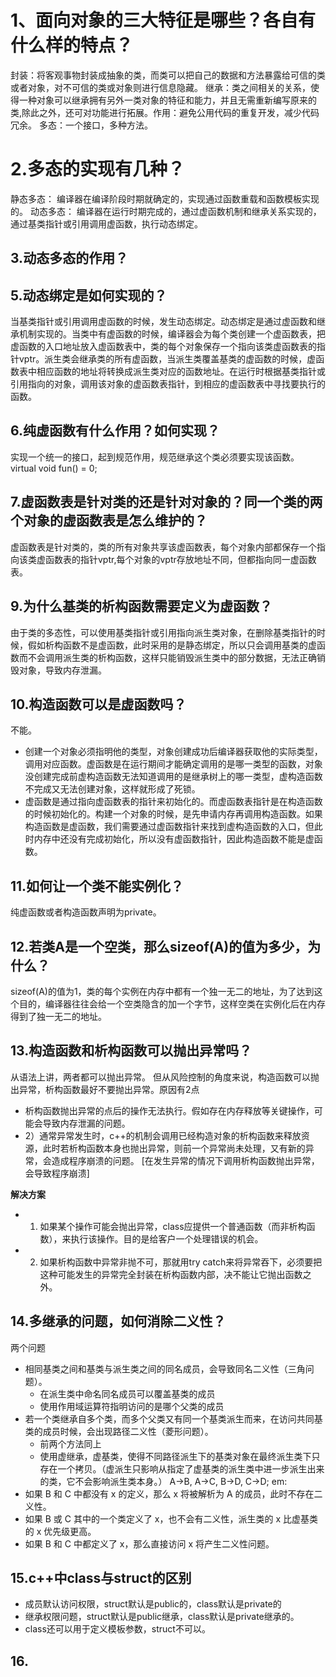 # 1、⾯向对象的三⼤特征是哪些？各自有什么样的特点？
封装：将客观事物封装成抽象的类，⽽类可以把⾃己的数据和⽅法暴露给可信的类或者对象，对不可信的类或对象则进⾏信息隐藏。
继承：类之间相关的关系，使得一种对象可以继承拥有另外一类对象的特征和能力，并且⽆需重新编写原来的类,除此之外，还可对功能进行拓展。作用：避免公用代码的重复开发，减少代码冗余。
多态：一个接口，多种方法。

# 2.多态的实现有几种？
静态多态：
编译器在编译阶段时期就确定的，实现通过函数重载和函数模板实现的。
动态多态：
编译器在运行时期完成的，通过虚函数机制和继承关系实现的，通过基类指针或引用调用虚函数，执行动态绑定。

## 3.动态多态的作用？

## 5.动态绑定是如何实现的？
当基类指针或引用调用虚函数的时候，发生动态绑定。动态绑定是通过虚函数和继承机制实现的。当类中有虚函数的时候，编译器会为每个类创建一个虚函数表，把虚函数的入口地址放入虚函数表中，类的每个对象保存一个指向该类虚函数表的指针vptr。派生类会继承类的所有虚函数，当派生类覆盖基类的虚函数的时候，虚函数表中相应函数的地址将转换成派生类对应的函数地址。在运行时根据基类指针或引用指向的对象，调用该对象的虚函数表指针，到相应的虚函数表中寻找要执行的函数。

## 6.纯虚函数有什么作用？如何实现？
实现一个统一的接口，起到规范作用，规范继承这个类必须要实现该函数。
virtual void fun() = 0;

## 7.虚函数表是针对类的还是针对对象的？同⼀个类的两个对象的虚函数表是怎么维护的？
虚函数表是针对类的，类的所有对象共享该虚函数表，每个对象内部都保存一个指向该类虚函数表的指针vptr,每个对象的vptr存放地址不同，但都指向同一虚函数表。

## 9.为什么基类的析构函数需要定义为虚函数？
由于类的多态性，可以使用基类指针或引用指向派生类对象，在删除基类指针的时候，假如析构函数不是虚函数，此时采用的是静态绑定，所以只会调用基类的虚函数而不会调用派生类的析构函数，这样只能销毁派生类中的部分数据，无法正确销毁对象，导致内存泄漏。	

## 10.构造函数可以是虚函数吗？
不能。
+ 创建一个对象必须指明他的类型，对象创建成功后编译器获取他的实际类型，调用对应函数。虚函数是在运行期间才能确定调用的是哪一类型的函数，对象没创建完成前虚构造函数无法知道调用的是继承树上的哪一类型，虚构造函数不完成又无法创建对象，这样就形成了死锁。 
+ 虚函数是通过指向虚函数表的指针来初始化的。而虚函数表指针是在构造函数的时候初始化的。构建一个对象的时候，是先申请内存再调用构造函数。如果构造函数是虚函数，我们需要通过虚函数指针来找到虚构造函数的入口，但此时内存中还没有完成初始化，所以没有虚函数指针，因此构造函数不能是虚函数。

## 11.如何让一个类不能实例化？
纯虚函数或者构造函数声明为private。

## 12.若类A是一个空类，那么sizeof(A)的值为多少，为什么？
sizeof(A)的值为1，类的每个实例在内存中都有一个独一无二的地址，为了达到这个目的，编译器往往会给一个空类隐含的加一个字节，这样空类在实例化后在内存得到了独一无二的地址。

## 13.构造函数和析构函数可以抛出异常吗？
从语法上讲，两者都可以抛出异常。
但从风险控制的角度来说，构造函数可以抛出异常，析构函数最好不要抛出异常。原因有2点
+ 析构函数抛出异常的点后的操作无法执行。假如存在内存释放等关键操作，可能会导致内存泄漏的问题。
+ 2）通常异常发生时，c++的机制会调用已经构造对象的析构函数来释放资源，此时若析构函数本身也抛出异常，则前一个异常尚未处理，又有新的异常，会造成程序崩溃的问题。 [在发生异常的情况下调用析构函数抛出异常，会导致程序崩溃]

**解决方案**
+ 1) 如果某个操作可能会抛出异常，class应提供一个普通函数（而非析构函数），来执行该操作。目的是给客户一个处理错误的机会。

+ 2) 如果析构函数中异常非抛不可，那就用try catch来将异常吞下，必须要把这种可能发生的异常完全封装在析构函数内部，决不能让它抛出函数之外。

## 14.多继承的问题，如何消除二义性？
两个问题
+ 相同基类之间和基类与派生类之间的同名成员，会导致同名二义性（三角问题）。
	+ 在派生类中命名同名成员可以覆盖基类的成员
	+ 使用作用域运算符指明访问的是哪个父类的成员
+ 若一个类继承自多个类，而多个父类又有同一个基类派生而来，在访问共同基类的成员时候，会出现路径二义性（菱形问题）。
	+ 前两个方法同上
	+ 使用虚继承，虚基类，使得不同路径派生下的基类对象在最终派生类下只存在一个拷贝。（虚派生只影响从指定了虚基类的派生类中进一步派生出来的类，它不会影响派生类本身。）
A->B, A->C, B->D, C->D;
em:
+ 如果 B 和 C 中都没有 x 的定义，那么 x 将被解析为 A 的成员，此时不存在二义性。
+ 如果 B 或 C 其中的一个类定义了 x，也不会有二义性，派生类的 x 比虚基类的 x 优先级更高。
+ 如果 B 和 C 中都定义了 x，那么直接访问 x 将产生二义性问题。

## 15.c++中class与struct的区别
+ 成员默认访问权限，struct默认是public的，class默认是private的
+ 继承权限问题，struct默认是public继承，class默认是private继承的。
+ class还可以用于定义模板参数，struct不可以。

## 16.